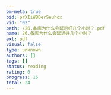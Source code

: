 ```yaml
---
bm-meta: true
bid: prXIiWBDerSeuhcx
vid: "02"
path: /26.备库为什么会延迟好几个小时？.pdf
name: 26.备库为什么会延迟好几个小时？
ext: pdf
visual: false
type: unknown
authors: []
tags: []
status: reading
rating: 0
progress: 15
total: 24
---
```

